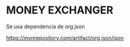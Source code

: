 <h1>MONEY EXCHANGER
</h1>

<p>Se usa dependencia de org.json
</p> 
<a href="(https://mvnrepository.com/artifact/org.json/json)" target="_blank">https://mvnrepository.com/artifact/org.json/json</a>
